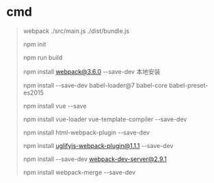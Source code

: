 # cmd

>webpack ./src/main.js ./dist/bundle.js
>
>npm init
>
>npm run build
>
>npm install webpack@3.6.0 --save-dev 本地安装
>
>npm install --save-dev babel-loader@7 babel-core babel-preset-es2015
>
>npm install vue --save
>
>npm install vue-loader vue-template-compiler --save-dev
>
>npm install html-webpack-plugin --save-dev
>
> npm install uglifyjs-webpack-plugin@1.1.1 --save-dev
>
>npm install --save-dev webpack-dev-server@2.9.1
>
> npm install webpack-merge --save-dev








